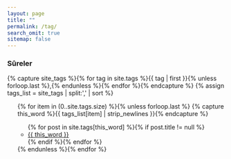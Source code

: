 ```yaml
---
layout: page
title: ""
permalink: /tag/
search_omit: true
sitemap: false
---
```


### Sûreler

{% capture site_tags %}{% for tag in site.tags %}{{ tag | first }}{% unless forloop.last %},{% endunless %}{% endfor %}{% endcapture %}
{% assign tags_list = site_tags | split:',' | sort %}

<ul class="tag-box inline">
  {% for item in (0..site.tags.size) %}{% unless forloop.last %}
    {% capture this_word %}{{ tags_list[item] | strip_newlines }}{% endcapture %}

<ul class="post-list">
  {% for post in site.tags[this_word] %}{% if post.title != null %}
    <li><a href="{{ site.url }}{{ post.url }}">{{ this_word }}</a></li>
  {% endif %}{% endfor %}
</ul>
  {% endunless %}{% endfor %}

</ul>

